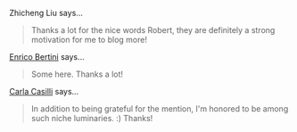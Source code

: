 Zhicheng Liu says…
>	Thanks a lot for the nice words Robert, they are definitely a strong motivation for me to blog more!

<a href="http://fellinlovewithdata.com/" rel="nofollow noopener" target="_blank">Enrico Bertini</a> says…
>	Some here. Thanks a lot!

<a href="http://carlacasilli.posterous.com" rel="nofollow noopener" target="_blank">Carla Casilli</a> says…
>	In addition to being grateful for the mention, I'm honored to be among such niche luminaries. :) Thanks!
